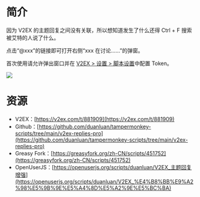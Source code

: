 # 简介

因为 V2EX 的主题回复之间没有关联，所以想知道发生了什么还得 Ctrl + F 搜索被艾特的人说了什么。

点击“@xxx”的链接即可打开右侧“xxx 在讨论……”的弹窗。

首次使用请允许弹出窗口并在 [V2EX > 设置 > 脚本设置](https://v2ex.com/settings)中配置 Token。

![](https://github.com/duanluan/tampermonkey-scripts/assets/14957667/07748232-4b37-41d7-9afc-a39b4363e270)

# 资源

* V2EX：[https://v2ex.com/t/881909](https://v2ex.com/t/881909)
* Github：[https://github.com/duanluan/tampermonkey-scripts/tree/main/v2ex-replies-pro](https://github.com/duanluan/tampermonkey-scripts/tree/main/v2ex-replies-pro)
* Greasy Fork：[https://greasyfork.org/zh-CN/scripts/451752](https://greasyfork.org/zh-CN/scripts/451752)
* OpenUserJS：[https://openuserjs.org/scripts/duanluan/V2EX_主题回复增强](https://openuserjs.org/scripts/duanluan/V2EX_%E4%B8%BB%E9%A2%98%E5%9B%9E%E5%A4%8D%E5%A2%9E%E5%BC%BA)
